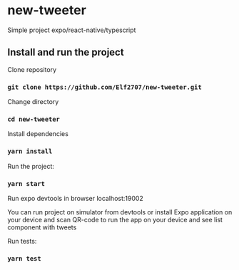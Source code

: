 # new-tweeter

Simple project expo/react-native/typescript

## Install and run the project

Clone repository

### `git clone https://github.com/Elf2707/new-tweeter.git`

Change directory

### `cd new-tweeter`

Install dependencies

### `yarn install`

Run the project:

### `yarn start`

Run expo devtools in browser localhost:19002

You can run project on simulator from devtools or install Expo application on your device and
scan QR-code to run the app on your device and see list component with tweets

Run tests:

### `yarn test`

